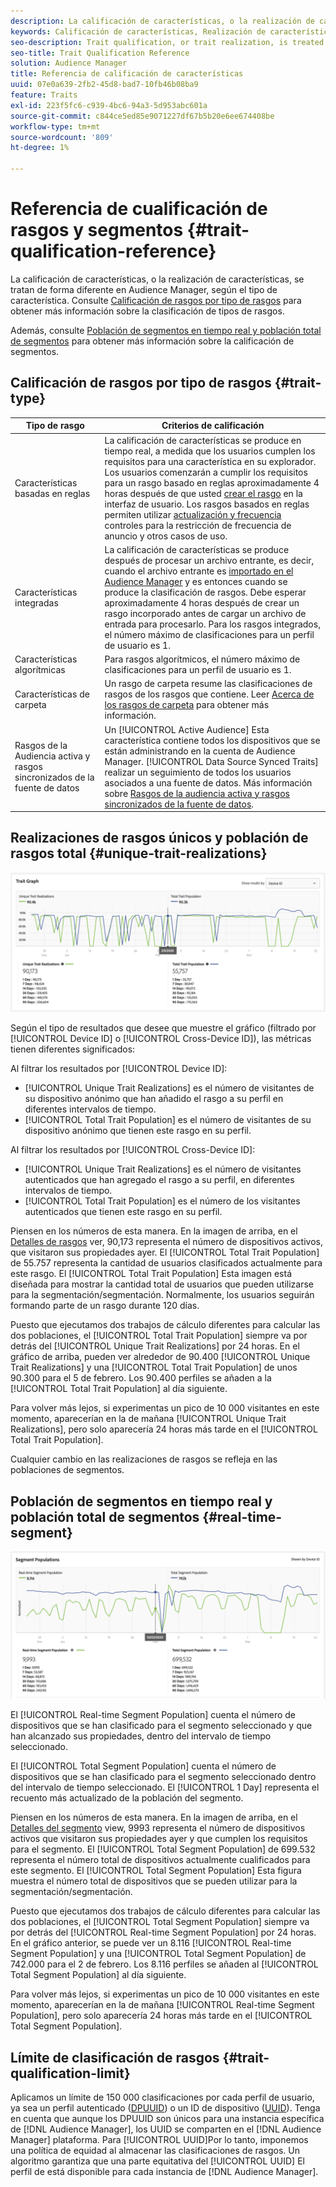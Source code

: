 ```yaml
---
description: La calificación de características, o la realización de características, se tratan de forma diferente en Audience Manager, según el tipo de característica. Consulte la tabla siguiente para obtener información detallada sobre la clasificación de rasgos.
keywords: Calificación de características, Realización de características, Realizaciones de características únicas, UTR, Población total de características, TTP
seo-description: Trait qualification, or trait realization, is treated differently in Audience Manager, depending on trait type. See the table below for detailed information on trait qualification.
seo-title: Trait Qualification Reference
solution: Audience Manager
title: Referencia de calificación de características
uuid: 07e0a639-2fb2-45d8-bad7-10fb46b08ba9
feature: Traits
exl-id: 223f5fc6-c939-4bc6-94a3-5d953abc601a
source-git-commit: c844ce5ed85e9071227df67b5b20e6ee674408be
workflow-type: tm+mt
source-wordcount: '809'
ht-degree: 1%

---
```


# Referencia de cualificación de rasgos y segmentos {#trait-qualification-reference}

La calificación de características, o la realización de características, se tratan de forma diferente en Audience Manager, según el tipo de característica. Consulte [Calificación de rasgos por tipo de rasgos](#trait-type) para obtener más información sobre la clasificación de tipos de rasgos.

Además, consulte [Población de segmentos en tiempo real y población total de segmentos](#real-time-segment) para obtener más información sobre la calificación de segmentos.



## Calificación de rasgos por tipo de rasgos {#trait-type}

| Tipo de rasgo | Criterios de calificación |
|---|---|
| Características basadas en reglas | La calificación de características se produce en tiempo real, a medida que los usuarios cumplen los requisitos para una característica en su explorador. Los usuarios comenzarán a cumplir los requisitos para un rasgo basado en reglas aproximadamente 4 horas después de que usted [crear el rasgo](create-onboarded-rule-based-traits.md#create-rules-based-or-onboarded-traits) en la interfaz de usuario. Los rasgos basados en reglas permiten utilizar [actualización y frecuencia](../segments/recency-and-frequency.md) controles para la restricción de frecuencia de anuncio y otros casos de uso. |
| Características integradas | La calificación de características se produce después de procesar un archivo entrante, es decir, cuando el archivo entrante es [importado en el Audience Manager](../../faq/faq-inbound-data-ingestion.md) y es entonces cuando se produce la clasificación de rasgos. Debe esperar aproximadamente 4 horas después de crear un rasgo incorporado antes de cargar un archivo de entrada para procesarlo. Para los rasgos integrados, el número máximo de clasificaciones para un perfil de usuario es 1. |
| Características algorítmicas | Para rasgos algorítmicos, el número máximo de clasificaciones para un perfil de usuario es 1. |
| Características de carpeta | Un rasgo de carpeta resume las clasificaciones de rasgos de los rasgos que contiene. Leer [Acerca de los rasgos de carpeta](about-folder-traits.md) para obtener más información. |
| Rasgos de la Audiencia activa y rasgos sincronizados de la fuente de datos | Un [!UICONTROL Active Audience] Esta característica contiene todos los dispositivos que se están administrando en la cuenta de Audience Manager. [!UICONTROL Data Source Synced Traits] realizar un seguimiento de todos los usuarios asociados a una fuente de datos. Más información sobre [Rasgos de la audiencia activa y rasgos sincronizados de la fuente de datos](client-activity-synced-audience-traits.md). |

## Realizaciones de rasgos únicos y población de rasgos total {#unique-trait-realizations}

![realización de rasgos únicos](assets/trait-graph.png)

Según el tipo de resultados que desee que muestre el gráfico (filtrado por [!UICONTROL Device ID] o [!UICONTROL Cross-Device ID]), las métricas tienen diferentes significados:

Al filtrar los resultados por [!UICONTROL Device ID]:

* [!UICONTROL Unique Trait Realizations] es el número de visitantes de su dispositivo anónimo que han añadido el rasgo a su perfil en diferentes intervalos de tiempo.
* [!UICONTROL Total Trait Population] es el número de visitantes de su dispositivo anónimo que tienen este rasgo en su perfil.

Al filtrar los resultados por [!UICONTROL Cross-Device ID]:

* [!UICONTROL Unique Trait Realizations] es el número de visitantes autenticados que han agregado el rasgo a su perfil, en diferentes intervalos de tiempo.
* [!UICONTROL Total Trait Population] es el número de los visitantes autenticados que tienen este rasgo en su perfil.

Piensen en los números de esta manera. En la imagen de arriba, en el [Detalles de rasgos](../../features/traits/trait-details-page.md) ver, 90,173 representa el número de dispositivos activos, que visitaron sus propiedades ayer. El [!UICONTROL Total Trait Population] de 55.757 representa la cantidad de usuarios clasificados actualmente para este rasgo. El [!UICONTROL Total Trait Population] Esta imagen está diseñada para mostrar la cantidad total de usuarios que pueden utilizarse para la segmentación/segmentación. Normalmente, los usuarios seguirán formando parte de un rasgo durante 120 días.

Puesto que ejecutamos dos trabajos de cálculo diferentes para calcular las dos poblaciones, el [!UICONTROL Total Trait Population] siempre va por detrás del [!UICONTROL Unique Trait Realizations] por 24 horas. En el gráfico de arriba, pueden ver alrededor de 90.400 [!UICONTROL Unique Trait Realizations] y una [!UICONTROL Total Trait Population] de unos 90.300 para el 5 de febrero. Los 90.400 perfiles se añaden a la [!UICONTROL Total Trait Population] al día siguiente.

Para volver más lejos, si experimentas un pico de 10 000 visitantes en este momento, aparecerían en la de mañana [!UICONTROL Unique Trait Realizations], pero solo aparecería 24 horas más tarde en el [!UICONTROL Total Trait Population].

Cualquier cambio en las realizaciones de rasgos se refleja en las poblaciones de segmentos.

## Población de segmentos en tiempo real y población total de segmentos {#real-time-segment}

![realización de rasgos únicos](assets/segment-graph.png)

El [!UICONTROL Real-time Segment Population] cuenta el número de dispositivos que se han clasificado para el segmento seleccionado y que han alcanzado sus propiedades, dentro del intervalo de tiempo seleccionado.

El [!UICONTROL Total Segment Population] cuenta el número de dispositivos que se han clasificado para el segmento seleccionado dentro del intervalo de tiempo seleccionado. El [!UICONTROL 1 Day] representa el recuento más actualizado de la población del segmento.

Piensen en los números de esta manera. En la imagen de arriba, en el [Detalles del segmento](../../features/segments/segment-summary-view.md) view, 9993 representa el número de dispositivos activos que visitaron sus propiedades ayer y que cumplen los requisitos para el segmento. El [!UICONTROL Total Segment Population] de 699.532 representa el número total de dispositivos actualmente cualificados para este segmento. El [!UICONTROL Total Segment Population] Esta figura muestra el número total de dispositivos que se pueden utilizar para la segmentación/segmentación.

Puesto que ejecutamos dos trabajos de cálculo diferentes para calcular las dos poblaciones, el [!UICONTROL Total Segment Population] siempre va por detrás del [!UICONTROL Real-time Segment Population] por 24 horas. En el gráfico anterior, se puede ver un 8.116 [!UICONTROL Real-time Segment Population] y una [!UICONTROL Total Segment Population] de 742.000 para el 2 de febrero. Los 8.116 perfiles se añaden al [!UICONTROL Total Segment Population] al día siguiente.

Para volver más lejos, si experimentas un pico de 10 000 visitantes en este momento, aparecerían en la de mañana [!UICONTROL Real-time Segment Population], pero solo aparecería 24 horas más tarde en el [!UICONTROL Total Segment Population].

## Límite de clasificación de rasgos {#trait-qualification-limit}

Aplicamos un límite de 150 000 clasificaciones por cada perfil de usuario, ya sea un perfil autenticado ([DPUUID](../../reference/ids-in-aam.md)) o un ID de dispositivo ([UUID](../../reference/ids-in-aam.md)). Tenga en cuenta que aunque los DPUUID son únicos para una instancia específica de [!DNL Audience Manager], los UUID se comparten en el [!DNL Audience Manager] plataforma. Para [!UICONTROL UUID]Por lo tanto, imponemos una política de equidad al almacenar las clasificaciones de rasgos. Un algoritmo garantiza que una parte equitativa del [!UICONTROL UUID] El perfil de está disponible para cada instancia de [!DNL Audience Manager].
